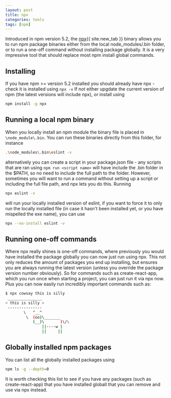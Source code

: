 ```yaml
---
layout: post
title: npx
categories: tools
tags: [npm]
---
```


Introduced in npm version 5.2, the [npx](https://www.npmjs.com/package/npx){{ site.new_tab }} binary allows you to run npm package binaries either from the local node_modules/.bin folder, or to run a one-off command without installing package globally.  It is a very impressive tool that should replace most npm install global commands.

<!--more-->

## Installing

If you have npm >= version 5.2 installed you should already have npx - check it is installed using `npx -v`
If not either upgdate the current version of npm (the latest versions will include npx), or install using

```bash
npm install -g npx
```

## Running a local npm binary

When you locally install an npm module the binary file is placed in `\node_module\.bin`.  You can run these binaries directly from this folder, for instance

```bash
.\node_modules\.bin\eslint -v
```

alternatively you can create a script in your package.json file - any scripts that are ran using `npm run <script name>` will have include the .bin folder in the $PATH, so no need to include the full path to the folder.
However, sometimes you will want to run a command without setting up a script or including the full file path, and npx lets you do this.  Running

```bash
npx eslint -v
```

will run your locally installed version of eslint, if you want to force it to only run the locally installed file (in case it hasn't been installed yet, or you have mispelled the exe name), you can use

```bash
npx --no-install eslint -v
```

## Running one-off commands

Where npx really shines is one-off commands, where previously you would have installed the package globally you can now just run using npx.  This not only reduces the amount of packages you end up installing, but ensures you are always running the latest version (unless you override the package version number obviously).  So for commands such as create-react-app, which you run once when starting a project, you can just run it via npx now.
Plus you can now easily run incredibly important commands such as:

```bash
$ npx cowsay this is silly
 _______________
< this is silly >
 ---------------
        \   ^__^
         \  (oo)\_______
            (__)\       )\/\
                ||----w |
                ||     ||
```

## Globally installed npm packages

You can list all the globally installed packages using

```bash
npm ls -g --depth=0
```

It is worth checking this list to see if you have any packages (such as create-react-app) that you have installed globall that you can remove and use via npx instead.
